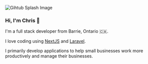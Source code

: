 ![Gihtub Splash Image](https://chrisblackwell.me/images/chris-github.png)


### Hi, I'm Chris 👋

I'm a full stack developer from Barrie, Ontario 🇨🇦.  

I love coding using [NextJS](https://github.com/vercel/next.js/) and [Laravel](https://github.com/laravel/laravel). 

I primarily develop applications to help small businesses work more productively and manage their businesses. 
